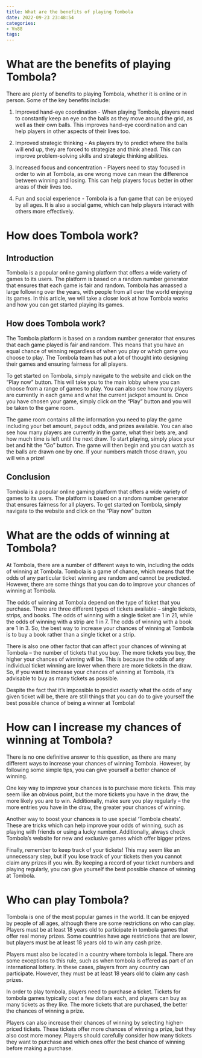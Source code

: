 ```yaml
---
title: What are the benefits of playing Tombola
date: 2022-09-23 23:48:54
categories:
- Vn88
tags:
---
```



#  What are the benefits of playing Tombola?

There are plenty of benefits to playing Tombola, whether it is online or in person. Some of the key benefits include:

1. Improved hand-eye coordination - When playing Tombola, players need to constantly keep an eye on the balls as they move around the grid, as well as their own balls. This improves hand-eye coordination and can help players in other aspects of their lives too.

2. Improved strategic thinking - As players try to predict where the balls will end up, they are forced to strategize and think ahead. This can improve problem-solving skills and strategic thinking abilities.

3. Increased focus and concentration - Players need to stay focused in order to win at Tombola, as one wrong move can mean the difference between winning and losing. This can help players focus better in other areas of their lives too.

4. Fun and social experience - Tombola is a fun game that can be enjoyed by all ages. It is also a social game, which can help players interact with others more effectively.

#  How does Tombola work?

## Introduction

Tombola is a popular online gaming platform that offers a wide variety of games to its users. The platform is based on a random number generator that ensures that each game is fair and random. Tombola has amassed a large following over the years, with people from all over the world enjoying its games. In this article, we will take a closer look at how Tombola works and how you can get started playing its games.

## How does Tombola work?

The Tombola platform is based on a random number generator that ensures that each game played is fair and random. This means that you have an equal chance of winning regardless of when you play or which game you choose to play. The Tombola team has put a lot of thought into designing their games and ensuring fairness for all players.

To get started on Tombola, simply navigate to the website and click on the “Play now” button. This will take you to the main lobby where you can choose from a range of games to play. You can also see how many players are currently in each game and what the current jackpot amount is. Once you have chosen your game, simply click on the “Play” button and you will be taken to the game room.

The game room contains all the information you need to play the game including your bet amount, payout odds, and prizes available. You can also see how many players are currently in the game, what their bets are, and how much time is left until the next draw. To start playing, simply place your bet and hit the “Go” button. The game will then begin and you can watch as the balls are drawn one by one. If your numbers match those drawn, you will win a prize!

## Conclusion

Tombola is a popular online gaming platform that offers a wide variety of games to its users. The platform is based on a random number generator that ensures fairness for all players. To get started on Tombola, simply navigate to the website and click on the “Play now” button

#  What are the odds of winning at Tombola?

At Tombola, there are a number of different ways to win, including the odds of winning at Tombola. Tombola is a game of chance, which means that the odds of any particular ticket winning are random and cannot be predicted. However, there are some things that you can do to improve your chances of winning at Tombola.

The odds of winning at Tombola depend on the type of ticket that you purchase. There are three different types of tickets available – single tickets, strips, and books. The odds of winning with a single ticket are 1 in 21, while the odds of winning with a strip are 1 in 7. The odds of winning with a book are 1 in 3. So, the best way to increase your chances of winning at Tombola is to buy a book rather than a single ticket or a strip.

There is also one other factor that can affect your chances of winning at Tombola – the number of tickets that you buy. The more tickets you buy, the higher your chances of winning will be. This is because the odds of any individual ticket winning are lower when there are more tickets in the draw. So, if you want to increase your chances of winning at Tombola, it’s advisable to buy as many tickets as possible.

Despite the fact that it’s impossible to predict exactly what the odds of any given ticket will be, there are still things that you can do to give yourself the best possible chance of being a winner at Tombola!

#  How can I increase my chances of winning at Tombola?

There is no one definitive answer to this question, as there are many different ways to increase your chances of winning Tombola. However, by following some simple tips, you can give yourself a better chance of winning.

One key way to improve your chances is to purchase more tickets. This may seem like an obvious point, but the more tickets you have in the draw, the more likely you are to win. Additionally, make sure you play regularly – the more entries you have in the draw, the greater your chances of winning.

Another way to boost your chances is to use special ‘Tombola cheats’. These are tricks which can help improve your odds of winning, such as playing with friends or using a lucky number. Additionally, always check Tombola’s website for new and exclusive games which offer bigger prizes.

Finally, remember to keep track of your tickets! This may seem like an unnecessary step, but if you lose track of your tickets then you cannot claim any prizes if you win. By keeping a record of your ticket numbers and playing regularly, you can give yourself the best possible chance of winning at Tombola.

#  Who can play Tombola?

Tombola is one of the most popular games in the world. It can be enjoyed by people of all ages, although there are some restrictions on who can play. Players must be at least 18 years old to participate in tombola games that offer real money prizes. Some countries have age restrictions that are lower, but players must be at least 18 years old to win any cash prize.

Players must also be located in a country where tombola is legal. There are some exceptions to this rule, such as when tombola is offered as part of an international lottery. In these cases, players from any country can participate. However, they must be at least 18 years old to claim any cash prizes.

In order to play tombola, players need to purchase a ticket. Tickets for tombola games typically cost a few dollars each, and players can buy as many tickets as they like. The more tickets that are purchased, the better the chances of winning a prize.

Players can also increase their chances of winning by selecting higher-priced tickets. These tickets offer more chances of winning a prize, but they also cost more money. Players should carefully consider how many tickets they want to purchase and which ones offer the best chance of winning before making a purchase.